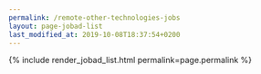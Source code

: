 ```yaml
---
permalink: /remote-other-technologies-jobs
layout: page-jobad-list
last_modified_at: 2019-10-08T18:37:54+0200
---
```

{% include render_jobad_list.html permalink=page.permalink %}
